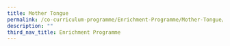 ```yaml
---
title: Mother Tongue
permalink: /co-curriculum-programme/Enrichment-Programme/Mother-Tongue/permalink/
description: ""
third_nav_title: Enrichment Programme
---
```

